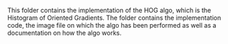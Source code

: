 This folder contains the implementation of the HOG algo, which is the Histogram of Oriented Gradients. The folder contains the implementation code, the image file on which the algo has been performed as well as a documentation on how the algo works.
